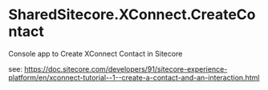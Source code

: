 # SharedSitecore.XConnect.CreateContact

Console app to Create XConnect Contact in Sitecore

see: https://doc.sitecore.com/developers/91/sitecore-experience-platform/en/xconnect-tutorial--1--create-a-contact-and-an-interaction.html

